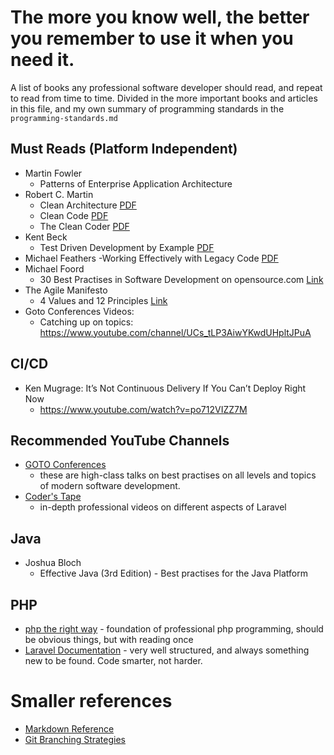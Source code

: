 # The more you know well, the better you remember to use it when you need it.
A list of books any professional software developer should read,
and repeat to read from time to time. Divided in the more important books and articles 
in this file, and my own summary of programming standards in the `programming-standards.md`

## Must Reads (Platform Independent)

- Martin Fowler
  - Patterns of Enterprise Application Architecture
- Robert C. Martin
  - Clean Architecture [PDF](http://putregai.com/sbooks/clean_arch.pdf)
  - Clean Code [PDF](https://www.investigatii.md/uploads/resurse/Clean_Code.pdf)
  - The Clean Coder [PDF](http://ptgmedia.pearsoncmg.com/images/9780137081073/samplepages/0137081073.pdf)
- Kent Beck
  - Test Driven Development by Example [PDF](https://www.eecs.yorku.ca/course_archive/2003-04/W/3311/sectionM/case_studies/money/KentBeck_TDD_byexample.pdf)
- Michael Feathers
  -Working Effectively with Legacy Code [PDF]() 
- Michael Foord
  - 30 Best Practises in Software Development on opensource.com [Link](https://opensource.com/article/17/5/30-best-practices-software-development-and-testing) 
- The Agile Manifesto
  - 4 Values and 12 Principles [Link](https://www.smartsheet.com/comprehensive-guide-values-principles-agile-manifesto)
- Goto Conferences Videos:
  - Catching up on topics: https://www.youtube.com/channel/UCs_tLP3AiwYKwdUHpltJPuA

## CI/CD
- Ken Mugrage: It’s Not Continuous Delivery If You Can’t Deploy Right Now 
  - https://www.youtube.com/watch?v=po712VIZZ7M

## Recommended YouTube Channels
- [GOTO Conferences](https://www.youtube.com/user/GotoConferences)
  - these are high-class talks on best practises on all levels and topics of modern software development.
- [Coder's Tape](https://www.youtube.com/channel/UCQI-Ym2rLZx52vEoqlPQMdg)
  - in-depth professional videos on different aspects of Laravel

## Java
- Joshua Bloch
  - Effective Java (3rd Edition) - Best practises for the Java Platform
  
## PHP
- [php the right way](https://phptherightway.com) - foundation of professional php programming, 
should be obvious things, but with reading once
- [Laravel Documentation](https://laravel.com/docs) - very well structured, and always something new to be found. Code smarter, not harder.

# Smaller references
- [Markdown Reference](https://commonmark.org/help/)
- [Git Branching Strategies](https://www.youtube.com/watch?v=y4yg7aT4NgM)